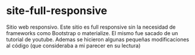 # site-full-responsive

Sitio web responsivo. Este sitio es full responsive sin la necesidad de frameworks como Bootstrap o materialize. El mismo
fue sacado de un tutorial de youtube. Ademas se hicieron algunas pequeñas modificaciones al código (que consideraba a mi 
parecer en su lectura)

